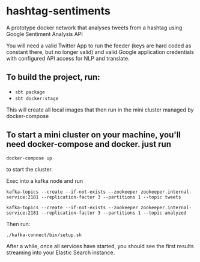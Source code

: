 # hashtag-sentiments
A prototype docker network that analyses tweets from a hashtag using Google Sentiment Analysis API

You will need a valid Twitter App to run the feeder (keys are hard coded as constant there, but no longer valid) and
valid Google application credentials with configured API access for NLP and translate.

## To build the project, run:

- ```sbt package```
- ```sbt docker:stage```

This will create all local images that then run in the mini cluster managed by docker-compose

## To start a mini cluster on your machine, you'll need docker-compose and docker. just run

```docker-compose up```

to start the cluster.

Exec into a kafka node and run

```kafka-topics --create --if-not-exists --zookeeper zookeeper.internal-service:2181 --replication-factor 3 --partitions 1 --topic tweets```

```kafka-topics --create --if-not-exists --zookeeper zookeeper.internal-service:2181 --replication-factor 3 --partitions 1 --topic analyzed```

Then run:

```./kafka-connect/bin/setup.sh```

After a while, once all services have started, you should see the first results streaming into your Elastic Search instance.